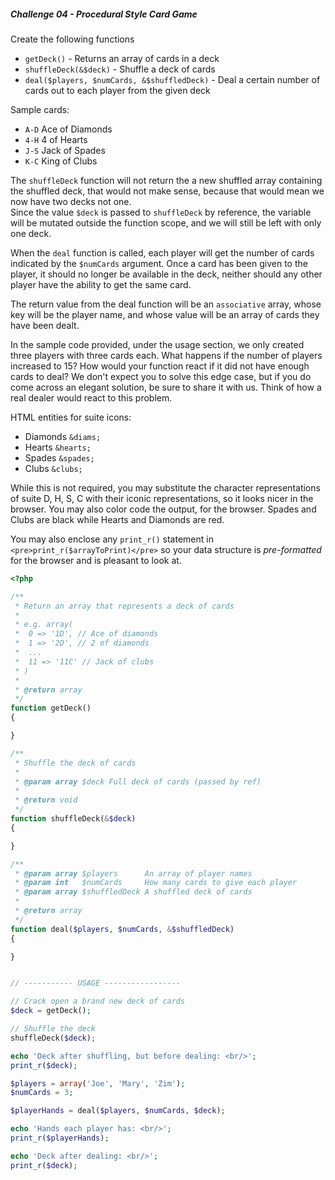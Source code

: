 ##### Challenge 04 - Procedural Style Card Game
 
Create the following functions
- ```getDeck()``` - Returns an array of cards in a deck
- ```shuffleDeck(&$deck)``` - Shuffle a deck of cards
- ```deal($players, $numCards, &$shuffledDeck)``` - Deal a certain number of cards out to each player from the given deck

Sample cards: 
- ```A-D``` Ace of Diamonds
- ```4-H``` 4 of Hearts 
- ```J-S``` Jack of Spades
- ```K-C``` King of Clubs

The ```shuffleDeck``` function will not return the a new shuffled array containing the shuffled deck, that would not make sense, because that would mean we now have two decks not one.  
Since the value ```$deck``` is passed to ```shuffleDeck``` by reference, the variable will be mutated outside the function scope, and we will still be left with only one deck.

When the ```deal``` function is called, each player will get the number of cards indicated by the ```$numCards``` argument. 
Once a card has been given to the player, it should no longer be available in the deck, neither should any other player have the ability to get the same card. 

The return value from the deal function will be an ```associative``` array, whose key will be the player name, and whose value will be an array of cards they have been dealt. 

In the sample code provided, under the usage section, we only created three players with three cards each. What happens if the number of players increased to 15? 
How would your function react if it did not have enough cards to deal? 
We don't expect you to solve this edge case, but if you do come across an elegant solution, be sure to share it with us. Think of how a real dealer would react to this problem.

HTML entities for suite icons:
- Diamonds ```&diams;```
- Hearts ```&hearts;```
- Spades ```&spades;```
- Clubs ```&clubs;```

While this is not required, you may substitute the character representations of suite D, H, S, C with their iconic representations, so it looks nicer in the browser. 
You may also color code the output, for the browser. Spades and Clubs are black while Hearts and Diamonds are red.

You may also enclose any ```print_r()``` statement in ```<pre>print_r($arrayToPrint)</pre>``` so your data structure is *pre-formatted* for the browser and is pleasant to look at.

```php
<?php

/**
 * Return an array that represents a deck of cards
 *
 * e.g. array(
 *  0 => '1D', // Ace of diamonds
 *  1 => '2D', // 2 of diamonds
 *  ...
 *  11 => '11C' // Jack of clubs
 * )
 *
 * @return array
 */
function getDeck()
{

}

/**
 * Shuffle the deck of cards
 *
 * @param array $deck Full deck of cards (passed by ref)
 *
 * @return void
 */
function shuffleDeck(&$deck)
{

}

/**
 * @param array $players      An array of player names
 * @param int   $numCards     How many cards to give each player
 * @param array $shuffledDeck A shuffled deck of cards
 *
 * @return array
 */
function deal($players, $numCards, &$shuffledDeck)
{

}


// ----------- USAGE -----------------

// Crack open a brand new deck of cards
$deck = getDeck();

// Shuffle the deck
shuffleDeck($deck);

echo 'Deck after shuffling, but before dealing: <br/>';
print_r($deck);

$players = array('Joe', 'Mary', 'Zim');
$numCards = 3;

$playerHands = deal($players, $numCards, $deck);

echo 'Hands each player has: <br/>';
print_r($playerHands);

echo 'Deck after dealing: <br/>';
print_r($deck);
```
